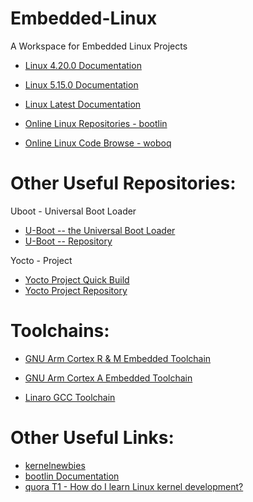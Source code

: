 # Embedded-Linux
A Workspace for Embedded Linux Projects

* [Linux 4.20.0 Documentation](https://www.kernel.org/doc/html/v4.20/)
* [Linux 5.15.0 Documentation](https://www.kernel.org/doc/html/v5.15/)
* [Linux Latest Documentation](https://www.kernel.org/doc/html/latest/)

* [Online Linux Repositories - bootlin](https://elixir.bootlin.com/linux/latest/source)
* [Online Linux Code Browse - woboq](https://code.woboq.org/linux/linux/)

# Other Useful Repositories:

Uboot - Universal Boot Loader

* [U-Boot -- the Universal Boot Loader](https://www.denx.de/wiki/U-Boot)
* [U-Boot -- Repository](https://github.com/u-boot/u-boot)

Yocto - Project

* [Yocto Project Quick Build](https://www.yoctoproject.org/docs/2.5/brief-yoctoprojectqs/brief-yoctoprojectqs.html)
* [Yocto Project Repository](https://git.yoctoproject.org/poky)

# Toolchains:

* [GNU Arm Cortex R & M Embedded Toolchain](https://developer.arm.com/tools-and-software/open-source-software/developer-tools/gnu-toolchain/gnu-rm/downloads)

* [GNU Arm Cortex A Embedded Toolchain](https://developer.arm.com/tools-and-software/open-source-software/developer-tools/gnu-toolchain/gnu-a/downloads)

* [Linaro GCC Toolchain](https://releases.linaro.org/components/toolchain/binaries/)

# Other Useful Links:

* [kernelnewbies](https://kernelnewbies.org/)
* [bootlin Documentation](https://bootlin.com/docs/)
* [quora T1 - How do I learn Linux kernel development?](https://www.quora.com/How-do-I-learn-Linux-kernel-development)
